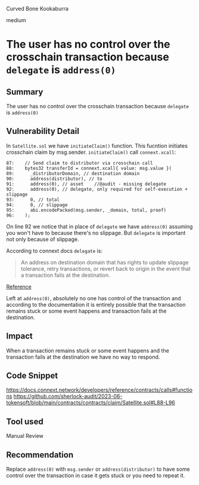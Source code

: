 Curved Bone Kookaburra

medium

# The user has no control over the crosschain transaction because `delegate` is `address(0)`

## Summary

The user has no control over the crosschain transaction because `delegate` is `address(0)`

## Vulnerability Detail

In `Satellite.sol` we have `initiateClaim()` function. This fucntion initiates crosschain claim by msg.sender. `initiateClaim()` call `connext.xcall`:

```solidity
87:    // Send claim to distributor via crosschain call
88:    bytes32 transferId = connext.xcall{ value: msg.value }(  
89:      _distributorDomain, // destination domain              
90:      address(distributor), // to
91:      address(0), // asset    //@audit - missing delegate
92:      address(0), // delegate, only required for self-execution + slippage
93:      0, // total
94:      0, // slippage
95:      abi.encodePacked(msg.sender, _domain, total, proof) 
96:    );
```

On line 92 we notice that in place of `delegate` we have `address(0)` assuming you won't have to because there's no slippage. But `delegate` is important not only because of slippage.

According to connext docs `delegate`  is:

> An address on destination domain that has rights to update slippage tolerance, retry transactions, or revert back to origin in the event that a transaction fails at the destination.

[Reference](https://docs.connext.network/developers/reference/contracts/calls#functions)

Left at `address(0)`, absolutely no one has control of the transaction and according to the documentation it is entirely possible that the transaction remains stuck or some event happens and transaction fails at the destination. 

## Impact

When a transaction remains stuck or some event happens and the transaction fails at the destination we have no way to respond.

## Code Snippet

https://docs.connext.network/developers/reference/contracts/calls#functions
https://github.com/sherlock-audit/2023-06-tokensoft/blob/main/contracts/contracts/claim/Satellite.sol#L88-L96

## Tool used

Manual Review

## Recommendation

Replace `address(0)` with `msg.sender` or `address(distributor)` to have some control over the transaction in case it gets stuck or you need to repeat it. 